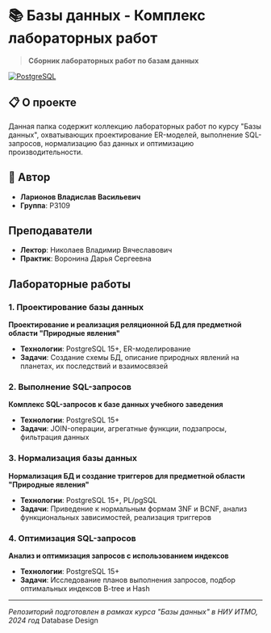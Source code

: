 # 📚 Базы данных - Комплекс лабораторных работ

> **Сборник лабораторных работ по базам данных**

[![PostgreSQL](https://img.shields.io/badge/PostgreSQL-15+-blue.svg)](https://www.postgresql.org/)

## 📋 О проекте

Данная папка содержит коллекцию лабораторных работ по курсу "Базы данных", охватывающих проектирование ER-моделей, выполнение SQL-запросов, нормализацию баз данных и оптимизацию производительности.

## 👤 Автор

- **Ларионов Владислав Васильевич**  
- **Группа**: P3109

## Преподаватели
- **Лектор**: Николаев Владимир Вячеславович
- **Практик**: Воронина Дарья Сергеевна

## Лабораторные работы

### 1. Проектирование базы данных
**Проектирование и реализация реляционной БД для предметной области "Природные явления"**

- **Технологии**: PostgreSQL 15+, ER-моделирование
- **Задачи**: Создание схемы БД, описание природных явлений на планетах, их последствий и взаимосвязей

### 2. Выполнение SQL-запросов
**Комплекс SQL-запросов к базе данных учебного заведения**

- **Технологии**: PostgreSQL 15+
- **Задачи**: JOIN-операции, агрегатные функции, подзапросы, фильтрация данных

### 3. Нормализация базы данных
**Нормализация БД и создание триггеров для предметной области "Природные явления"**

- **Технологии**: PostgreSQL 15+, PL/pgSQL
- **Задачи**: Приведение к нормальным формам 3NF и BCNF, анализ функциональных зависимостей, реализация триггеров

### 4. Оптимизация SQL-запросов
**Анализ и оптимизация запросов с использованием индексов**

- **Технологии**: PostgreSQL 15+
- **Задачи**: Исследование планов выполнения запросов, подбор оптимальных индексов B-tree и Hash

---

*Репозиторий подготовлен в рамках курса "Базы данных" в НИУ ИТМО, 2024 год* Database Design
